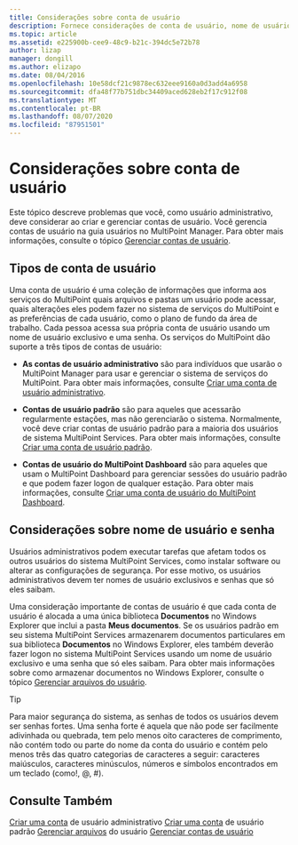 ```yaml
---
title: Considerações sobre conta de usuário
description: Fornece considerações de conta de usuário, nome de usuário e senha para serviços do MultiPoint
ms.topic: article
ms.assetid: e225900b-cee9-48c9-b21c-394dc5e72b78
author: lizap
manager: dongill
ms.author: elizapo
ms.date: 08/04/2016
ms.openlocfilehash: 10e58dcf21c9878ec632eee9160a0d3add4a6958
ms.sourcegitcommit: dfa48f77b751dbc34409aced628eb2f17c912f08
ms.translationtype: MT
ms.contentlocale: pt-BR
ms.lasthandoff: 08/07/2020
ms.locfileid: "87951501"
---
```

# <a name="user-account-considerations"></a>Considerações sobre conta de usuário
Este tópico descreve problemas que você, como usuário administrativo, deve considerar ao criar e gerenciar contas de usuário. Você gerencia contas de usuário na guia usuários no MultiPoint Manager. Para obter mais informações, consulte o tópico [Gerenciar contas de usuário](Manage-User-Accounts.md).

## <a name="user-account-types"></a>Tipos de conta de usuário
Uma conta de usuário é uma coleção de informações que informa aos serviços do MultiPoint quais arquivos e pastas um usuário pode acessar, quais alterações eles podem fazer no sistema de serviços do MultiPoint e as preferências de cada usuário, como o plano de fundo da área de trabalho. Cada pessoa acessa sua própria conta de usuário usando um nome de usuário exclusivo e uma senha. Os serviços do MultiPoint dão suporte a três tipos de contas de usuário:

-   **As contas de usuário administrativo** são para indivíduos que usarão o MultiPoint Manager para usar e gerenciar o sistema de serviços do MultiPoint. Para obter mais informações, consulte [Criar uma conta de usuário administrativo](Create-an-Administrative-User-Account.md).

-   **Contas de usuário padrão** são para aqueles que acessarão regularmente estações, mas não gerenciarão o sistema. Normalmente, você deve criar contas de usuário padrão para a maioria dos usuários de sistema MultiPoint Services. Para obter mais informações, consulte [Criar uma conta de usuário padrão](Create-a-Standard-User-Account.md).

-   **Contas de usuário do MultiPoint Dashboard** são para aqueles que usam o MultiPoint Dashboard para gerenciar sessões do usuário padrão e que podem fazer logon de qualquer estação. Para obter mais informações, consulte [Criar uma conta de usuário do MultiPoint Dashboard](Create-a-MultiPoint-Dashboard-User-Account.md).

## <a name="user-name-and-password-considerations"></a>Considerações sobre nome de usuário e senha
Usuários administrativos podem executar tarefas que afetam todos os outros usuários do sistema MultiPoint Services, como instalar software ou alterar as configurações de segurança. Por esse motivo, os usuários administrativos devem ter nomes de usuário exclusivos e senhas que só eles saibam.

Uma consideração importante de contas de usuário é que cada conta de usuário é alocada a uma única biblioteca **Documentos** no Windows Explorer que inclui a pasta **Meus documentos**. Se os usuários padrão em seu sistema MultiPoint Services armazenarem documentos particulares em sua biblioteca **Documentos** no Windows Explorer, eles também deverão fazer logon no sistema MultiPoint Services usando um nome de usuário exclusivo e uma senha que só eles saibam. Para obter mais informações sobre como armazenar documentos no Windows Explorer, consulte o tópico [Gerenciar arquivos do usuário](Manage-User-Files.md).

> [!TIP]
> Para maior segurança do sistema, as senhas de todos os usuários devem ser senhas fortes. Uma senha forte é aquela que não pode ser facilmente adivinhada ou quebrada, tem pelo menos oito caracteres de comprimento, não contém todo ou parte do nome da conta do usuário e contém pelo menos três das quatro categorias de caracteres a seguir: caracteres maiúsculos, caracteres minúsculos, números e símbolos encontrados em um teclado (como!, @, #).

## <a name="see-also"></a>Consulte Também
[Criar uma conta](Create-an-Administrative-User-Account.md) 
 de usuário administrativo [Criar uma conta](Create-a-Standard-User-Account.md) 
 de usuário padrão [Gerenciar arquivos](Manage-User-Files.md) 
 do usuário [Gerenciar contas de usuário](Manage-User-Accounts.md)